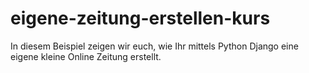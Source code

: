 # eigene-zeitung-erstellen-kurs
In diesem Beispiel zeigen wir euch, wie Ihr mittels Python Django eine eigene kleine Online Zeitung erstellt.
